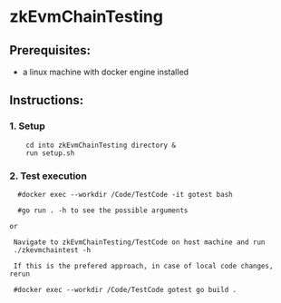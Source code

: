 # zkEvmChainTesting

## Prerequisites: 
 - a linux machine with docker engine installed

## Instructions:

### 1. Setup
```
    cd into zkEvmChainTesting directory &
    run setup.sh
```
### 2. Test execution
```
  #docker exec --workdir /Code/TestCode -it gotest bash

  #go run . -h to see the possible arguments
```
    or 
```
 Navigate to zkEvmChainTesting/TestCode on host machine and run
 ./zkevmchaintest -h 
 
 If this is the prefered approach, in case of local code changes, rerun
 
 #docker exec --workdir /Code/TestCode gotest go build .
```
